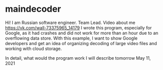 # maindecoder
Hi! I am Russian software engineer. Team Lead. Video about me https://vk.com/wall-73375965_14179 I wrote this program, especially for Google, as it had crashes and did not work for more than an hour due to an overflowing data store. With this example, I want to show Google developers and get an idea of organizing decoding of large video files and working with cloud storage.

In detail, what would the program work I will describe tomorrow May 11, 2021
